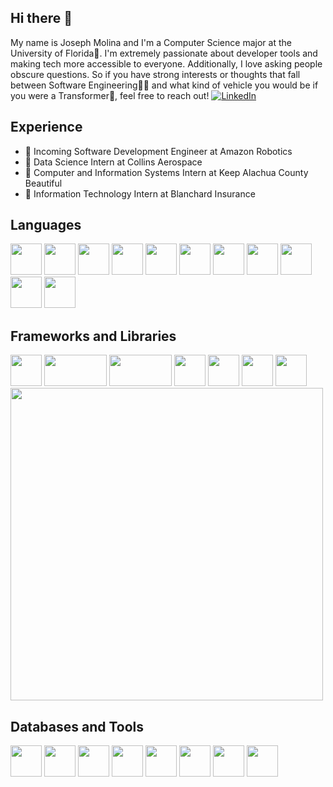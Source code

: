## Hi there 👋

My name is Joseph Molina and I'm a Computer Science major at the University of Florida🐊. I'm extremely passionate about developer tools and making tech more accessible to everyone. 
Additionally, I love asking people obscure questions. So if you have strong interests or thoughts that fall between Software Engineering👨‍💻 and what kind of vehicle you would be if you were a Transformer🚙, feel free to reach out!
[![LinkedIn](https://img.shields.io/badge/-LinkedIn-blue?style=for-the-badge&logo=LinkedIn&logoColor=white)](https://www.linkedin.com/in/josephmolina256)

## Experience
- 🤖 Incoming Software Development Engineer at Amazon Robotics
- 🚀 Data Science Intern at Collins Aerospace
- 🌳 Computer and Information Systems Intern at Keep Alachua County Beautiful
- 🏡 Information Technology Intern at Blanchard Insurance
## Languages
<div flex=row justify-content=center>
  <img src="https://cdn.jsdelivr.net/gh/devicons/devicon@latest/icons/python/python-original.svg" height=50 width=50 />
  <img src="https://cdn.jsdelivr.net/gh/devicons/devicon@latest/icons/cplusplus/cplusplus-original.svg" height=50 width=50 />
  <img src="https://cdn.jsdelivr.net/gh/devicons/devicon@latest/icons/javascript/javascript-original.svg" height=50 width=50 />
  <img src="https://cdn.jsdelivr.net/gh/devicons/devicon@latest/icons/typescript/typescript-original.svg" height=50 width=50 />
  <img src="https://cdn.jsdelivr.net/gh/devicons/devicon@latest/icons/csharp/csharp-original.svg" height=50 width=50 />
  <img src="https://cdn.jsdelivr.net/gh/devicons/devicon@latest/icons/java/java-original.svg" height=50 width=50 />
  <img src="https://cdn.jsdelivr.net/gh/devicons/devicon@latest/icons/r/r-original.svg" height=50 width=50 />
  <img src="https://cdn.jsdelivr.net/gh/devicons/devicon@latest/icons/matlab/matlab-original.svg" height=50 width=50 />
  <img src="https://cdn.jsdelivr.net/gh/devicons/devicon@latest/icons/html5/html5-original.svg" height=50 width=50 />
  <img src="https://cdn.jsdelivr.net/gh/devicons/devicon@latest/icons/css3/css3-original.svg" height=50 width=50 />
  <img src="https://cdn.jsdelivr.net/gh/devicons/devicon@latest/icons/latex/latex-original.svg" height=50 width=50 />
</div>

## Frameworks and Libraries
<div flex=row justify-content=center>
  <img src="https://cdn.jsdelivr.net/gh/devicons/devicon@latest/icons/pandas/pandas-original-wordmark.svg"  height=50 width=50 />
  <img src="https://cdn.jsdelivr.net/gh/devicons/devicon@latest/icons/numpy/numpy-original-wordmark.svg"  height=50 width=100 />
  <img src="https://cdn.jsdelivr.net/gh/devicons/devicon@latest/icons/matplotlib/matplotlib-plain-wordmark.svg"  height=50 width=100 />
  <img src="https://cdn.jsdelivr.net/gh/devicons/devicon@latest/icons/react/react-original.svg"  height=50 width=50 />
  <img src="https://cdn.jsdelivr.net/gh/devicons/devicon@latest/icons/nodejs/nodejs-original-wordmark.svg"  height=50 width=50 />
  <img src="https://cdn.jsdelivr.net/gh/devicons/devicon@latest/icons/express/express-original-wordmark.svg"  height=50 width=50 />
  <img src="https://cdn.jsdelivr.net/gh/devicons/devicon@latest/icons/rabbitmq/rabbitmq-original.svg"  height=50 width=50 />
  <img src="https://cdn.jsdelivr.net/gh/devicons/devicon@latest/icons/tailwindcss/tailwindcss-original-wordmark.svg"  height=500 width=500 />
</div>

## Databases and Tools

<div flex=row justify-content=center>
<img src="https://cdn.jsdelivr.net/gh/devicons/devicon@latest/icons/mongodb/mongodb-original-wordmark.svg"  height=50 width=50 />
<img src="https://cdn.jsdelivr.net/gh/devicons/devicon@latest/icons/mysql/mysql-original-wordmark.svg"  height=50 width=50 />
<img src="https://cdn.jsdelivr.net/gh/devicons/devicon@latest/icons/sqlite/sqlite-original-wordmark.svg"  height=50 width=50 />
<img src="https://cdn.jsdelivr.net/gh/devicons/devicon@latest/icons/docker/docker-original-wordmark.svg"  height=50 width=50 />
<img src="https://cdn.jsdelivr.net/gh/devicons/devicon@latest/icons/git/git-original.svg"  height=50 width=50 />
<img src="https://cdn.jsdelivr.net/gh/devicons/devicon@latest/icons/bash/bash-original.svg"  height=50 width=50 />
<img src="https://cdn.jsdelivr.net/gh/devicons/devicon@latest/icons/jira/jira-original-wordmark.svg"  height=50 width=50 />
<img src="https://cdn.jsdelivr.net/gh/devicons/devicon@latest/icons/github/github-original.svg"  height=50 width=50 />

</div>
